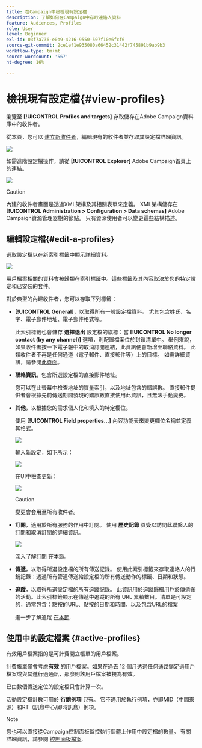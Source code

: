 ```yaml
---
title: 在Campaign中檢視現有設定檔
description: 了解如何在Campaign中存取連絡人資料
feature: Audiences, Profiles
role: User
level: Beginner
exl-id: 03f7a736-e0b9-4216-9550-507f10e6fcf6
source-git-commit: 2ce1ef1e935080a66452c31442f745891b9ab9b3
workflow-type: tm+mt
source-wordcount: '567'
ht-degree: 16%

---
```


# 檢視現有設定檔{#view-profiles}

瀏覽至 **[!UICONTROL Profiles and targets]** 存取儲存在Adobe Campaign資料庫中的收件者。

從本頁，您可以 [建立新收件者](create-profiles.md)，編輯現有的收件者並存取其設定檔詳細資訊。

![](assets/profiles-and-targets.png)

如需進階設定檔操作，請從 **[!UICONTROL Explorer]** Adobe Campaign首頁上的連結。

![](assets/recipients-in-explorer.png)


>[!CAUTION]
>
>內建的收件者畫面是透過XML架構及其相關表單來定義。 XML架構儲存在 **[!UICONTROL Administration > Configuration > Data schemas]** Adobe Campaign資源管理器樹的節點。 只有資深使用者可以變更這些結構描述。

## 編輯設定檔{#edit-a-profiles}

選取設定檔以在新索引標籤中顯示詳細資料。

![](assets/edit-a-profile.png)

用戶檔案相關的資料會被歸類在索引標籤中。這些標籤及其內容取決於您的特定設定和已安裝的套件。

對於典型的內建收件者，您可以存取下列標籤：

* **[!UICONTROL General]**，以取得所有一般設定檔資料。 尤其包含姓氏、名字、電子郵件地址、電子郵件格式等。

   此索引標籤也會儲存 **選擇退出** 設定檔的旗標：當 **[!UICONTROL No longer contact (by any channel)]** 選項，則配置檔案位於封鎖清單中。 舉例來說，如果收件者按一下電子報中的取消訂閱連結，此資訊便會新增至聯絡資料。 此類收件者不再是任何通道（電子郵件、直接郵件等）上的目標。 如需詳細資訊，請參閱[此頁面](../send/quarantines.md)。

* **聯絡資訊**，包含所選設定檔的直接郵件地址。

   您可以在此螢幕中檢查地址的質量索引，以及地址包含的錯誤數。 直接郵件提供者會根據先前傳送期間發現的錯誤數直接使用此資訊，且無法手動變更。

* **其他**，以根據您的需求個人化和填入的特定欄位。

   使用 **[!UICONTROL Field properties…]** 內容功能表來變更欄位名稱並定義其格式。

   ![](assets/other-tab-field-properties.png)

   輸入新設定，如下所示：

   ![](assets/change-field-properties.png)

   在UI中檢查更新：

   ![](assets/other-tab-updated.png)


   >[!CAUTION]
   >變更會套用至所有收件者。


* **訂閱**，適用於所有服務的作用中訂閱。 使用 **歷史記錄** 頁簽以訪問此聯繫人的訂閱和取消訂閱的詳細資訊。

   ![](assets/subscription-tab.png)

   深入了解訂閱 [在本節](../start/subscriptions.md).

* **傳遞**，以取得所選設定檔的所有傳送記錄。 使用此索引標籤來存取連絡人的行銷記錄：透過所有管道傳送給設定檔的所有傳送動作的標籤、日期和狀態。


* **追蹤**，以取得所選設定檔的所有追蹤記錄。 此資訊用於追蹤歸檔用戶於傳遞後的活動。此索引標籤顯示在傳遞中追蹤的所有 URL 累積數目。清單是可設定的，通常包含：點按的URL、點按的日期和時間，以及包含URL的檔案

   進一步了解追蹤 [在本節](../start/tracking.md).


## 使用中的設定檔案 {#active-profiles}

有效用戶檔案指的是可計費開立帳單的用戶檔案。

計費帳單僅會考慮&#x200B;**有效** 的用戶檔案。如果在過去 12 個月透過任何通路鎖定過用戶檔案或與其進行過通訊，那麼則該用戶檔案被視為有效。

已由數個傳送定位的設定檔只會計算一次。

活動設定檔計數可用於 **行銷例項** 只有。 它不適用於執行例項，亦即MID（中間來源）和RT（訊息中心/即時訊息）例項。

>[!NOTE]
>
>您也可以直接從Campaign控制面板監控執行個體上作用中設定檔的數量。 有關詳細資訊，請參閱 [控制面板檔案](https://experienceleague.adobe.com/docs/control-panel/using/performance-monitoring/active-profiles-monitoring.html).
